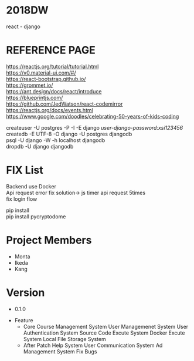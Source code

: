# 2018DW   
react - django   
   
# REFERENCE PAGE   
https://reactjs.org/tutorial/tutorial.html   
https://v0.material-ui.com/#/   
https://react-bootstrap.github.io/   
https://grommet.io/   
https://ant.design/docs/react/introduce   
https://blueprintjs.com/   
https://github.com/JedWatson/react-codemirror   
https://reactjs.org/docs/events.html   
https://www.google.com/doodles/celebrating-50-years-of-kids-coding   
      
   
createuser -U postgres -P -I -E django *user-django-password:xsi123456*   
createdb -E UTF-8 -O django -U postgres djangodb   
psql -U django -W -h localhost djangodb      
dropdb -U django djangodb      
   
      
         
# FIX List   
Backend use Docker   
Api request error fix solution-> js timer api request 5times   
fix login flow      
   
pip install   
pip install pycryptodome   
   

# Project Members   
 - Monta   
 - Ikeda   
 - Kang

# Version   
 * 0.1.0    
 - Feature
    - Core
        Course Management System
        User Managemenet System
        User Authentication System
        Source Code Excute System
        Docker Excute System
        Local File Storage System
    - After Patch
        Help System
        User Communication System
        Ad Management System
        Fix Bugs

